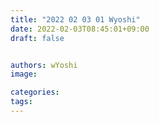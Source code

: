 ```yaml
---
title: "2022 02 03 01 Wyoshi"
date: 2022-02-03T08:45:01+09:00
draft: false


authors: wYoshi 
image: 

categories:
tags:
---
```


